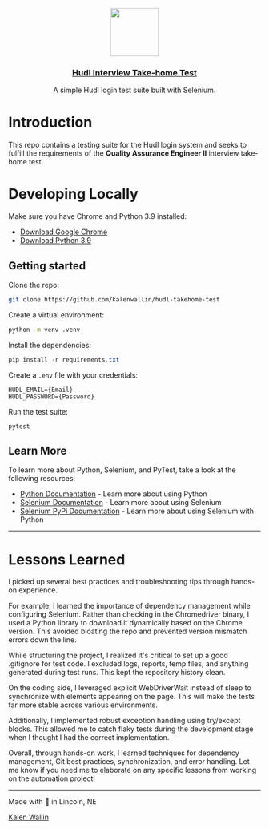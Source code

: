 <p align="center">
  <a href="https://github.com/kalenwallin/hudltakehome">
    <img src="https://sc.hudl.com/favicon.svg" height="96">
    <h3 align="center">Hudl Interview Take-home Test</h3>
  </a>
</p>

<p align="center">A simple Hudl login test suite built with Selenium.</p>

# Introduction

This repo contains a testing suite for the Hudl login system and seeks to fulfill the requirements of the **Quality Assurance Engineer II** interview take-home test.

# Developing Locally

Make sure you have Chrome and Python 3.9 installed:

* [Download Google Chrome](https://www.google.com/chrome/ "Download Google Chrome")
* [Download Python 3.9](https://www.python.org/downloads/ "Download Python 3.9")

## Getting started

Clone the repo:

```bash
git clone https://github.com/kalenwallin/hudl-takehome-test
```

Create a virtual environment:

```bash
python -m venv .venv
```

Install the dependencies:

```powershell
pip install -r requirements.txt
```

Create a `.env` file with your credentials:

```plaintext
HUDL_EMAIL={Email}
HUDL_PASSWORD={Password}
```

Run the test suite:

```
pytest
```

## Learn More

To learn more about Python, Selenium, and PyTest, take a look at the following resources:

* [Python Documentation](https://docs.python.org/ "Learn more about using Python") - Learn more about using Python
* [Selenium Documentation](https://www.selenium.dev/ "Learn more about using Selenium") - Learn more about using Selenium
* [Selenium PyPi Documentation](https://pypi.org/project/selenium/ "Learn more about using Selenium with Python") - Learn more about using Selenium with Python

---

# Lessons Learned

I picked up several best practices and troubleshooting tips through hands-on experience.

For example, I learned the importance of dependency management while configuring Selenium. Rather than checking in the Chromedriver binary, I used a Python library to download it dynamically based on the Chrome version. This avoided bloating the repo and prevented version mismatch errors down the line.

While structuring the project, I realized it's critical to set up a good .gitignore for test code. I excluded logs, reports, temp files, and anything generated during test runs. This kept the repository history clean.

On the coding side, I leveraged explicit WebDriverWait instead of sleep to synchronize with elements appearing on the page. This will make the tests far more stable across various environments.

Additionally, I implemented robust exception handling using try/except blocks. This allowed me to catch flaky tests during the development stage when I thought I had the correct implementation.

Overall, through hands-on work, I learned techniques for dependency management, Git best practices, synchronization, and error handling. Let me know if you need me to elaborate on any specific lessons from working on the automation project!

---

Made with 💖 in Lincoln, NE

[Kalen Wallin](https://github.com/kalenwallin/ "Kalen's GitHub Profile")
